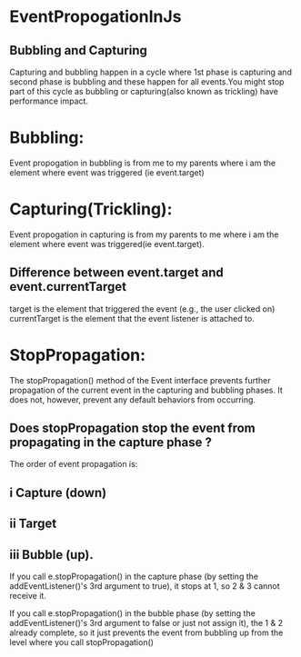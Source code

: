 # EventPropogationInJs

  ## Bubbling and Capturing

Capturing and bubbling happen in a cycle where 1st phase is capturing and second phase is bubbling and these happen for all events.You might stop part of this cycle as 
bubbling or capturing(also known as trickling) have performance impact.

  # Bubbling:
   Event propogation in bubbling is from me  to my parents where i am the element where event was triggered (ie event.target)

  # Capturing(Trickling):
  Event propogation in capturing is from my parents to me where i am the element where event was triggered(ie event.target).

## Difference between event.target and event.currentTarget

target is the element that triggered the event (e.g., the user clicked on)
currentTarget is the element that the event listener is attached to.

# StopPropagation:
The stopPropagation() method of the Event interface prevents further propagation of the current event in the capturing and bubbling phases.
It does not, however, prevent any default behaviors from occurring.

## Does stopPropagation stop the event from propagating in the capture phase ?
The order of event propagation is:

## i Capture (down)
## ii Target
## iii Bubble (up).

If you call e.stopPropagation() in the capture phase (by setting the addEventListener()'s 3rd argument to true), it stops at 1, so 2 & 3 cannot receive it.

If you call e.stopPropagation() in the bubble phase (by setting the addEventListener()'s 3rd argument to false or just not assign it), the 1 & 2 already complete, so it just prevents the event from bubbling up from the level where you call stopPropagation()
